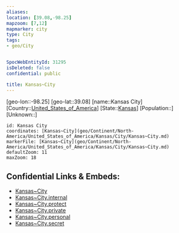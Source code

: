 ```yaml
---
aliases: 
location: [39.08,-98.25]
mapzoom: [7,12] 
mapmarker: city 
type: City
tags:
- geo/City


SpocWebEntityId: 31295
isDeleted: false
confidential: public

title: Kansas~City
---
```

[geo-lon::-98.25]
[geo-lat::39.08]
[name::Kansas City]
[Country::[United_States_of_America](geo/Continent/North-America/United_States_of_America.md)]
[State::[Kansas](geo/Continent/North-America/United_States_of_America/Kansas.md)]
[Population::]
[Unknown::]


```leaflet
id: Kansas City
coordinates: [Kansas~City](geo/Continent/North-America/United_States_of_America/Kansas/City/Kansas~City.md)
markerFile: [Kansas~City](geo/Continent/North-America/United_States_of_America/Kansas/City/Kansas~City.md)
defaultZoom: 11 
maxZoom: 18
```


## Confidential Links & Embeds: 
- [Kansas~City](../../../../../../../_public/geo/Continent/North-America/United_States_of_America/Kansas/City/Kansas~City.md) 
- [Kansas~City.internal](../../../../../../../_internal/geo/Continent/North-America/United_States_of_America/Kansas/City/Kansas~City.internal.md) 
- [Kansas~City.protect](../../../../../../../_protect/geo/Continent/North-America/United_States_of_America/Kansas/City/Kansas~City.protect.md) 
- [Kansas~City.private](../../../../../../../_private/geo/Continent/North-America/United_States_of_America/Kansas/City/Kansas~City.private.md) 
- [Kansas~City.personal](../../../../../../../_personal/geo/Continent/North-America/United_States_of_America/Kansas/City/Kansas~City.personal.md) 
- [Kansas~City.secret](../../../../../../../_secret/geo/Continent/North-America/United_States_of_America/Kansas/City/Kansas~City.secret.md) 
